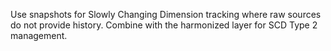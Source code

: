 Use snapshots for Slowly Changing Dimension tracking where raw sources do not provide history. Combine with the harmonized layer for SCD Type 2 management.
